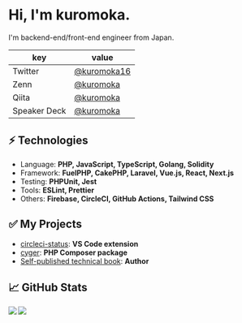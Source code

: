 # Hi, I'm kuromoka.
I'm backend-end/front-end engineer from Japan.

|key|value|
|---|-----|
|Twitter|[@kuromoka16](https://twitter.com/kuromoka16)|
|Zenn|[@kuromoka](https://zenn.dev/kuromoka)|
|Qiita|[@kuromoka](https://qiita.com/kuromoka)|
|Speaker Deck|[@kuromoka](https://speakerdeck.com/kuromoka/)|

## ⚡ Technologies
- Language: **PHP, JavaScript, TypeScript, Golang, Solidity**
- Framework: **FuelPHP, CakePHP, Laravel, Vue.js, React, Next.js**
- Testing: **PHPUnit, Jest**
- Tools: **ESLint, Prettier**
- Others: **Firebase, CircleCI, GitHub Actions, Tailwind CSS**

## ✅ My Projects
- [circleci-status](https://github.com/kuromoka/circleci-status): **VS Code extension**
- [cyger](https://github.com/kuromoka/cyger): **PHP Composer package**
- [Self-published technical book](https://kuromoworks.booth.pm/): **Author**

## 📈 GitHub Stats
<a href="https://github.com/anuraghazra/github-readme-stats">
  <img align="left" src="https://github-readme-stats.vercel.app/api?username=kuromoka&count_private=true&show_icons=true" />
</a>
<a href="https://github.com/anuraghazra/github-readme-stats">
  <img align="left" src="https://github-readme-stats.vercel.app/api/top-langs/?username=kuromoka&hide=css,tex,c%2B%2B" />
</a>
